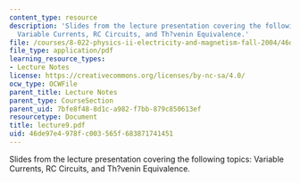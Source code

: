 ```yaml
---
content_type: resource
description: 'Slides from the lecture presentation covering the following topics:
  Variable Currents, RC Circuits, and Th?venin Equivalence.'
file: /courses/8-022-physics-ii-electricity-and-magnetism-fall-2004/46de97e4978fc003565f683871741451_lecture9.pdf
file_type: application/pdf
learning_resource_types:
- Lecture Notes
license: https://creativecommons.org/licenses/by-nc-sa/4.0/
ocw_type: OCWFile
parent_title: Lecture Notes
parent_type: CourseSection
parent_uid: 7bfe8f48-8d1c-a982-f7bb-879c850613ef
resourcetype: Document
title: lecture9.pdf
uid: 46de97e4-978f-c003-565f-683871741451
---
```

Slides from the lecture presentation covering the following topics: Variable Currents, RC Circuits, and Th?venin Equivalence.